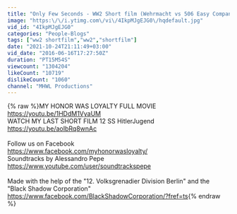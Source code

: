 ```yaml
---
title: "Only Few Seconds - WW2 Short film (Wehrmacht vs 506 Easy Company)"
image: "https:\/\/i.ytimg.com\/vi\/4IkpMJgEJG0\/hqdefault.jpg"
vid_id: "4IkpMJgEJG0"
categories: "People-Blogs"
tags: ["ww2 shortfilm","ww2","shortfilm"]
date: "2021-10-24T21:11:49+03:00"
vid_date: "2016-06-16T17:27:50Z"
duration: "PT15M54S"
viewcount: "1304204"
likeCount: "10719"
dislikeCount: "1060"
channel: "MHWL Productions"
---
```

{% raw %}MY HONOR WAS LOYALTY FULL MOVIE<br /><a rel="nofollow" target="blank" href="https://youtu.be/1HDdM1VyaUM">https://youtu.be/1HDdM1VyaUM</a><br />WATCH MY LAST SHORT FILM 12 SS HitlerJugend<br /><a rel="nofollow" target="blank" href="https://youtu.be/aoIbRq8wnAc">https://youtu.be/aoIbRq8wnAc</a><br /><br />Follow us on Facebook<br /><a rel="nofollow" target="blank" href="https://www.facebook.com/myhonorwasloyalty/">https://www.facebook.com/myhonorwasloyalty/</a><br />Soundtracks by Alessandro Pepe<br /><a rel="nofollow" target="blank" href="https://www.youtube.com/user/soundtrackspepe">https://www.youtube.com/user/soundtrackspepe</a><br /><br />Made with the help of the &quot;12. Volksgrenadier Division Berlin&quot; and the &quot;Black Shadow Corporation&quot;  <br /><a rel="nofollow" target="blank" href="https://www.facebook.com/BlackShadowCorporation/?fref=ts">https://www.facebook.com/BlackShadowCorporation/?fref=ts</a>{% endraw %}
